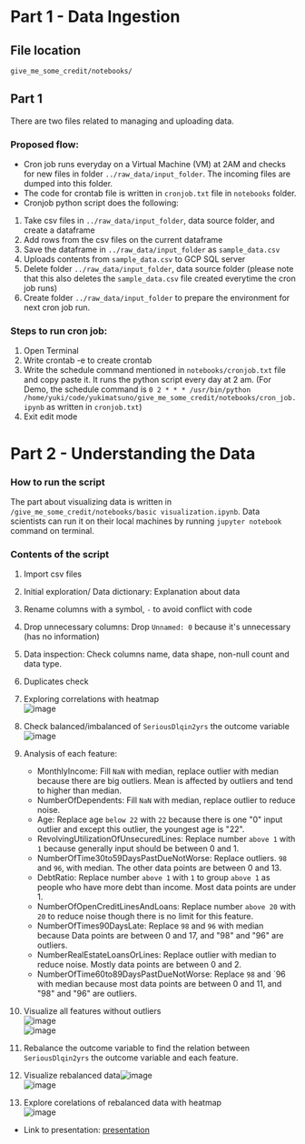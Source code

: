 # Part 1 - Data Ingestion

## File location
`give_me_some_credit/notebooks/`

## Part 1
There are two files related to managing and uploading data. 

### Proposed flow:
- Cron job runs everyday on a Virtual Machine (VM) at 2AM and checks for new files in folder `../raw_data/input_folder`. The incoming files are dumped into this folder.
- The code for crontab file is written in `cronjob.txt` file in `notebooks` folder. 
- Cronjob python script does the following:
1. Take csv files in `../raw_data/input_folder`, data source folder, and create a dataframe
2. Add rows from the csv files on the current dataframe
3. Save the dataframe in `../raw_data/input_folder` as `sample_data.csv`
4. Uploads contents from `sample_data.csv` to GCP SQL server
5. Delete folder `../raw_data/input_folder`, data source folder (please note that this also deletes the `sample_data.csv` file created everytime the cron job runs)
6. Create folder `../raw_data/input_folder` to prepare the environment for next cron job run.

### Steps to run cron job:
1. Open Terminal
2. Write crontab -e to create crontab
3. Write the schedule command mentioned in `notebooks/cronjob.txt` file and copy paste it. It runs the python script every day at 2 am.
    (For Demo, the schedule command is `0 2 * * * /usr/bin/python /home/yuki/code/yukimatsuno/give_me_some_credit/notebooks/cron_job.ipynb` as written in `cronjob.txt`)
4. Exit edit mode


# Part 2 - Understanding the Data

### How to run the script
The part about visualizing data is written in `/give_me_some_credit/notebooks/basic visualization.ipynb`. Data scientists can run it on their local machines by running `jupyter notebook` command on terminal.

### Contents of the script
1. Import csv files 
2. Initial exploration/ Data dictionary: Explanation about data
3. Rename columns with a symbol, `-` to avoid conflict with code
4. Drop unnecessary columns: Drop `Unnamed: 0` because it's unnecessary (has no information)
5. Data inspection: Check columns name, data shape, non-null count and data type.
6. Duplicates check
7. Exploring correlations with heatmap  
![image](https://user-images.githubusercontent.com/79320522/132685393-5f215ce4-1ccc-4e5f-925a-a201d22c54cf.png)

8. Check balanced/imbalanced of `SeriousDlqin2yrs` the outcome variable
![image](https://user-images.githubusercontent.com/79320522/132685693-bb4e0f3c-0215-460e-8242-dbb5d0bb6d5b.png)

9. Analysis of each feature:
    - MonthlyIncome: Fill `NaN` with median, replace outlier with median because there are big outliers. Mean is affected by outliers and tend to higher than median.
    - NumberOfDependents: Fill `NaN` with median, replace outlier to reduce noise.
    - Age: Replace age `below 22` with `22` because there is one "0" input outlier and except this outlier, the youngest age is "22".
    - RevolvingUtilizationOfUnsecuredLines: Replace number `above 1` with `1` because generally input should be between 0 and 1.
    - NumberOfTime30to59DaysPastDueNotWorse: Replace outliers. `98` and `96`, with median. The other data points are between 0 and 13.
    - DebtRatio: Replace number `above 1` with `1` to group `above 1` as people who have more debt than income. Most data points are under 1. 
    - NumberOfOpenCreditLinesAndLoans: Replace number `above 20` with `20` to reduce noise though there is no limit for this feature. 
    - NumberOfTimes90DaysLate: Replace `98` and `96` with median because Data points are between 0 and 17, and "98" and "96" are outliers.
    - NumberRealEstateLoansOrLines: Replace outlier with median to reduce noise. Mostly data points are between 0 and 2.
    - NumberOfTime60to89DaysPastDueNotWorse: Replace `98` and `96 with median because most data points are between 0 and 11, and "98" and "96" are outliers.
10. Visualize all features without outliers  
![image](https://user-images.githubusercontent.com/79320522/132684522-c57ee333-a4b5-4ad0-90b4-7bd64099e06a.png)  
![image](https://user-images.githubusercontent.com/79320522/132684565-67f88ded-2122-4529-8fdb-16f613ea61dd.png)

11. Rebalance the outcome variable to find the relation between `SeriousDlqin2yrs` the outcome variable and each feature.
12. Visualize rebalanced data![image](https://user-images.githubusercontent.com/79320522/132684950-66c7992e-ada6-451c-8aa9-a8242ededbdb.png)  
![image](https://user-images.githubusercontent.com/79320522/132685018-fcf1b518-af99-4b37-91cc-bcf0be472ea8.png)
13. Explore corelations of rebalanced data with heatmap  
![image](https://user-images.githubusercontent.com/79320522/132687367-3da79a4f-1eaa-4846-aa8a-fd82fa4a7fca.png)


* Link to presentation:
[presentation](https://docs.google.com/presentation/d/1-GGzOW6ZuIzJ7VYZbPh5p0Q8gFSJQqsPzrBitE-rs6Y/edit?usp=sharing)
